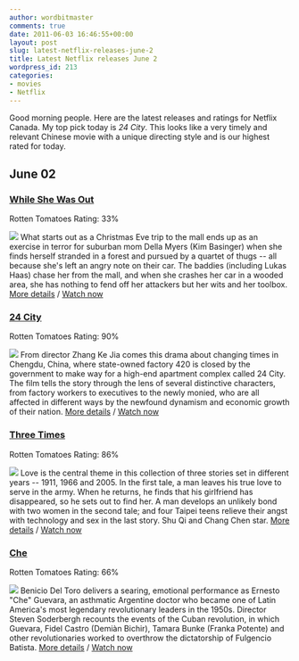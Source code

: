 ```yaml
---
author: wordbitmaster
comments: true
date: 2011-06-03 16:46:55+00:00
layout: post
slug: latest-netflix-releases-june-2
title: Latest Netflix releases June 2
wordpress_id: 213
categories:
- movies
- Netflix
---
```


Good morning people. Here are the latest releases and ratings for Netflix Canada. My top pick today is _24 City_. This looks like a very timely and relevant Chinese movie with a unique directing style and is our highest rated for today.


## June 02







### [While She Was Out](http://ca.netflix.com/Movie/While-She-Was-Out/70111376)


Rotten Tomatoes Rating: 33%

[![](http://cdn-0.nflximg.com/en_CA/boxshots/small/70111376.jpg)](http://ca.netflix.com/Movie/While-She-Was-Out/70111376)
What starts out as a Christmas Eve trip to the mall ends up as an exercise in terror for suburban mom Della Myers (Kim Basinger) when she finds herself stranded in a forest and pursued by a quartet of thugs -- all because she's left an angry note on their car. The baddies (including Lukas Haas) chase her from the mall, and when she crashes her car in a wooded area, she has nothing to fend off her attackers but her wits and her toolbox. [More details](http://ca.netflix.com/Movie/While-She-Was-Out/70111376) / [Watch now](http://www.netflix.ca/WiPlayer?movieid=70111376)







### [24 City](http://ca.netflix.com/Movie/24-City/70100416)


Rotten Tomatoes Rating: 90%

[![](http://cdn-0.nflximg.com/en_CA/boxshots/small/70100416.jpg)](http://ca.netflix.com/Movie/24-City/70100416)
From director Zhang Ke Jia comes this drama about changing times in Chengdu, China, where state-owned factory 420 is closed by the government to make way for a high-end apartment complex called 24 City. The film tells the story through the lens of several distinctive characters, from factory workers to executives to the newly monied, who are all affected in different ways by the newfound dynamism and economic growth of their nation. [More details](http://ca.netflix.com/Movie/24-City/70100416) / [Watch now](http://www.netflix.ca/WiPlayer?movieid=70100416)







### [Three Times](http://ca.netflix.com/Movie/Three-Times/70035192)


Rotten Tomatoes Rating: 86%

[![](http://cdn-0.nflximg.com/en_CA/boxshots/small/70035192.jpg)](http://ca.netflix.com/Movie/Three-Times/70035192)
Love is the central theme in this collection of three stories set in different years -- 1911, 1966 and 2005. In the first tale, a man leaves his true love to serve in the army. When he returns, he finds that his girlfriend has disappeared, so he sets out to find her. A man develops an unlikely bond with two women in the second tale; and four Taipei teens relieve their angst with technology and sex in the last story. Shu Qi and Chang Chen star. [More details](http://ca.netflix.com/Movie/Three-Times/70035192) / [Watch now](http://www.netflix.ca/WiPlayer?movieid=70035192)







### [Che](http://ca.netflix.com/Movie/Che/70100399)


Rotten Tomatoes Rating: 66%

[![](http://cdn-0.nflximg.com/en_CA/boxshots/small/70100399.jpg)](http://ca.netflix.com/Movie/Che/70100399)
Benicio Del Toro delivers a searing, emotional performance as Ernesto "Che" Guevara, an asthmatic Argentine doctor who became one of Latin America's most legendary revolutionary leaders in the 1950s. Director Steven Soderbergh recounts the events of the Cuban revolution, in which Guevara, Fidel Castro (Demiàn Bichir), Tamara Bunke (Franka Potente) and other revolutionaries worked to overthrow the dictatorship of Fulgencio Batista. [More details](http://ca.netflix.com/Movie/Che/70100399) / [Watch now](http://www.netflix.ca/WiPlayer?movieid=70100399)



